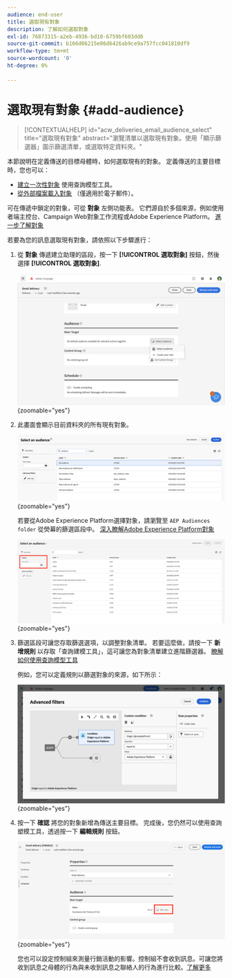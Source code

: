 ```yaml
---
audience: end-user
title: 選取現有對象
description: 了解如何選取對象
exl-id: 76873315-a2eb-4936-bd10-6759bf603dd0
source-git-commit: b166d06215e06d6426ab9ce9a757fcc041810df9
workflow-type: tm+mt
source-wordcount: '0'
ht-degree: 0%

---
```



# 選取現有對象 {#add-audience}

>[!CONTEXTUALHELP]
>id="acw_deliveries_email_audience_select"
>title="選取現有對象"
>abstract="瀏覽清單以選取現有對象。使用「顯示篩選器」圖示篩選清單，或選取特定資料夾。"

本節說明在定義傳送的目標母體時，如何選取現有的對象。 定義傳送的主要目標時，您也可以：
* [建立一次性對象](one-time-audience.md) 使用查詢模型工具。
* [從外部檔案載入對象](file-audience.md) （僅適用於電子郵件）。

可在傳遞中鎖定的對象，可從 **對象** 左側功能表。 它們源自於多個來源，例如使用者端主控台、Campaign Web對象工作流程或Adobe Experience Platform。 [進一步了解對象](manage-audience.md)

若要為您的訊息選取現有對象，請依照以下步驟進行：

1. 從 **對象** 傳遞建立助理的區段，按一下 **[!UICONTROL 選取對象]** 按鈕，然後選擇 **[!UICONTROL 選取對象]**.

   ![](assets/create-audience.png){zoomable=&quot;yes&quot;}

1. 此畫面會顯示目前資料夾的所有現有對象。

   ![](assets/create-audience2.png){zoomable=&quot;yes&quot;}

   若要從Adobe Experience Platform選擇對象，請瀏覽至 `AEP Audiences folder` 從熒幕的篩選區段中。 [深入瞭解Adobe Experience Platform對象](manage-audience.md#monitor)

   ![](assets/select-audience-folder.png){zoomable=&quot;yes&quot;}

1. 篩選區段可讓您存取篩選選項，以調整對象清單。 若要這麼做，請按一下 **新增規則** 以存取「查詢建模工具」，這可讓您為對象清單建立進階篩選器。 [瞭解如何使用查詢模型工具](../query/query-modeler-overview.md)

   例如，您可以定義規則以篩選對象的來源，如下所示：

   ![](assets/filter-on-aep-audience.png){zoomable=&quot;yes&quot;}

1. 按一下 **確認** 將您的對象新增為傳送主要目標。 完成後，您仍然可以使用查詢塑模工具，透過按一下 **編輯規則** 按鈕。

   ![](assets/refine-audience.png){zoomable=&quot;yes&quot;}

   您也可以設定控制組來測量行銷活動的影響。控制組不會收到訊息。可讓您將收到訊息之母體的行為與未收到訊息之聯絡人的行為進行比較。[了解更多](control-group.md)
